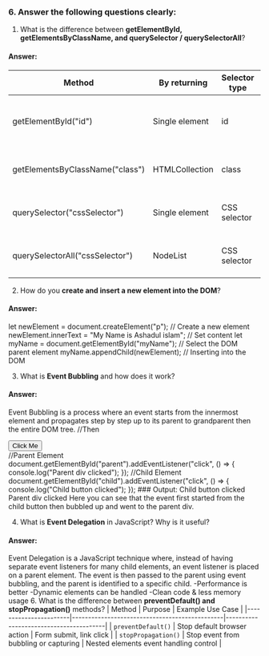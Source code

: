### 6. Answer the following questions clearly:

1. What is the difference between **getElementById, getElementsByClassName, and querySelector / querySelectorAll**? <br>
#### Answer:<br>
| Method                        | By returning     | Selector type | Use                                 |
|-------------------------------|------------------|---------------|-------------------------------------|
| getElementById("id")          | Single element   | id            | To capture a specific element       |
| getElementsByClassName("class") | HTMLCollection  | class         | To capture multiple elements        |
| querySelector("cssSelector")  | Single element   | CSS selector  | To catch the first matching element |
| querySelectorAll("cssSelector") | NodeList        | CSS selector  | To catch all matching elements      |
   
2. How do you **create and insert a new element into the DOM**?
#### Answer:<br>
<div id="myName"></div>  <!-- Initial DOM -->  
let newElement = document.createElement("p");   // Create a new element 
newElement.innerText = "My Name is Ashadul islam";  // Set content 
let myName = document.getElementById("myName");  // Select the DOM parent element 
myName.appendChild(newElement);   // Inserting into the DOM 

3. What is **Event Bubbling** and how does it work?
#### Answer:<br>
Event Bubbling is a process where an event starts from the innermost element and propagates step by step up to its parent to grandparent then the entire DOM tree.
//Then
<div id="parent"><button id="child">Click Me</button></div>  <!-- Initial DOM --> 
//Parent Element
document.getElementById("parent").addEventListener("click", () => {
  console.log("Parent div clicked");
});
//Child Element
document.getElementById("child").addEventListener("click", () => {
  console.log("Child button clicked");
});
### Output:
Child button clicked
Parent div clicked
Here you can see that the event first started from the child button then bubbled up and went to the parent div.

4. What is **Event Delegation** in JavaScript? Why is it useful?
#### Answer:<br>
Event Delegation is a JavaScript technique where, instead of having separate event listeners for many child elements, an event listener is placed on a parent element.
The event is then passed to the parent using event bubbling, and the parent is identified to a specific child.
-Performance is better
-Dynamic elements can be handled
-Clean code & less memory usage
6. What is the difference between **preventDefault() and stopPropagation()** methods?
| Method                | Purpose                                        | Example Use Case                        |
|-----------------------|-----------------------------------------------|----------------------------------------|
| `preventDefault()`    | Stop default browser action                   | Form submit, link click                 |
| `stopPropagation()`   | Stop event from bubbling or capturing        | Nested elements event handling control |


